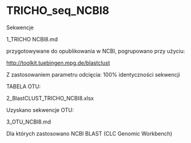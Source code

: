 TRICHO_seq_NCBI8
================
Sekwencje 

1_TRICHO NCBI8.md

przygotowywane do opublikowania w NCBI, pogrupowano przy użyciu:

http://toolkit.tuebingen.mpg.de/blastclust

Z zastosowaniem parametru odcięcia: 100% identyczności sekwencji

TABELA OTU:     

2_BlastCLUST_TRICHO_NCBI8.xlsx

Uzyskano sekwencje OTU:

3_OTU_NCBI8.md

Dla których zastosowano NCBI BLAST (CLC Genomic Workbench)








